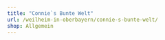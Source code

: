 ```yaml
---
title: "Connie`s Bunte Welt"
url: /weilheim-in-oberbayern/connie-s-bunte-welt/
shop: Allgemein
---
```

